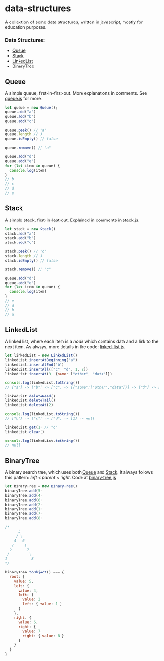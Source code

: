 # data-structures

A collection of some data structures, written in javascript, mostly for education purposes.

### Data Structures:
  - [Queue](#queue)
  - [Stack](#stack)
  - [LinkedList](#linkedlist)
  - [BinaryTree](#binarytree)

## Queue
A simple queue, first-in-first-out. More explanations in comments. See [queue.js](https://github.com/coderkearns/data-structures/blob/master/queue.js) for more.

```javascript
let queue = new Queue();
queue.add("a")
queue.add("b")
queue.add("c")

queue.peek() // "a"
queue.length // 3
queue.isEmpty() // false

queue.remove() // "a"

queue.add("d")
queue.add("e")
for (let item in queue) {
  console.log(item)
}
// b
// c
// d
// e
```

## Stack
A simple stack, first-in-last-out.
Explained in comments in [stack.js](https://github.com/coderkearns/data-structures/blob/master/stack.js).

```javascript
let stack = new Stack()
stack.add("a")
stack.add("b")
stack.add("c")

stack.peek() // "c"
stack.length // 3
stack.isEmpty() // false

stack.remove() // "c"

queue.add("d")
queue.add("e")
for (let item in queue) {
  console.log(item)
}
// e
// d
// b
// a
```

## LinkedList
A linked list, where each item is a *node* which contains data and a link to the next item. As always, more details in the code: [linked-list.js](https://github.com/coderkearns/data-structures/blob/master/linked-list.js).

```javascript
let linkedList = new LinkedList()
linkedList.insertAtBeginning("a")
linkedList.insertAtEnd("b")
linkedList.insertAll(["c", "d", 1, 2])
linkedList.insertAt(3, {some: ["other", "data"]})

console.log(linkedList.toString())
// ["a"] -> ["b"] -> ["c"] -> [{"some":["other","data"]}] -> ["d"] -> [1] -> [2] -> null

linkedList.deleteHead()
linkedList.deleteTail()
linkedList.deleteAt(2)

console.log(linkedList.toString())
// ["b"] -> ["c"] -> ["d"] -> [1] -> null

linkedList.get(1) // "c"
linkedList.clear()

console.log(linkedList.toString())
// null
```

## BinaryTree
A binary search tree, which uses both [Queue](#queue) and [Stack](#stack). It always follows this pattern: *left < parent < right*. Code at [binary-tree.js](https://github.com/coderkearns/data-structures/blob/master/binary-tree.js)
```javascript
let binaryTree = new BinaryTree()
binaryTree.add(5)
binaryTree.add(4)
binaryTree.add(6)
binaryTree.add(2)
binaryTree.add(1)
binaryTree.add(7)
binaryTree.add(8)

/*
      5
     / \
    4   6
   /     \
  2       7
 /         \
1           8
*/

binaryTree.toObject() === {
  root: {
    value: 5,
    left: {
      value: 4,
      left: {
        value: 2,
        left: { value: 1 }
      }
    },
    right: {
      value: 6,
      right: {
        value: 7,
        right: { value: 8 }
      }
    }
  }
}

```